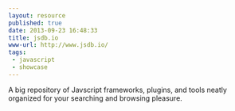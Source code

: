 ```yaml
---
layout: resource
published: true
date: 2013-09-23 16:48:33
title: jsdb.io
www-url: http://www.jsdb.io/
tags: 
 - javascript
 - showcase
---
```


A big repository of Javscript frameworks, plugins, and tools neatly organized for your searching and browsing pleasure.
